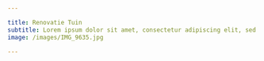 ```yaml
---

title: Renovatie Tuin
subtitle: Lorem ipsum dolor sit amet, consectetur adipiscing elit, sed do eiusmod tempor incididunt ut labore et dolore magna aliqua.
image: /images/IMG_9635.jpg

---
```

